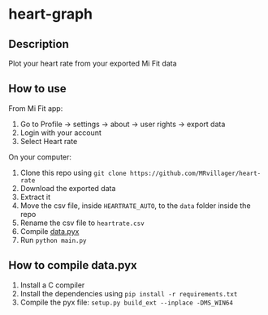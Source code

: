 # heart-graph

## Description
Plot your heart rate from your exported Mi Fit data

## How to use
From Mi Fit app:
1. Go to Profile → settings → about → user rights → export data
2. Login with your account
3. Select Heart rate

On your computer:
1. Clone this repo using `git clone https://github.com/MRvillager/heart-rate`
2. Download the exported data
3. Extract it
4. Move the csv file, inside `HEARTRATE_AUTO`, to the `data` folder inside the repo
5. Rename the csv file to `heartrate.csv`
6. Compile [data.pyx](#How-to-compile-data.pyx)
7. Run `python main.py`


## How to compile data.pyx
1. Install a C compiler
2. Install the dependencies using `pip install -r requirements.txt`
3. Compile the pyx file: `setup.py build_ext --inplace -DMS_WIN64`
